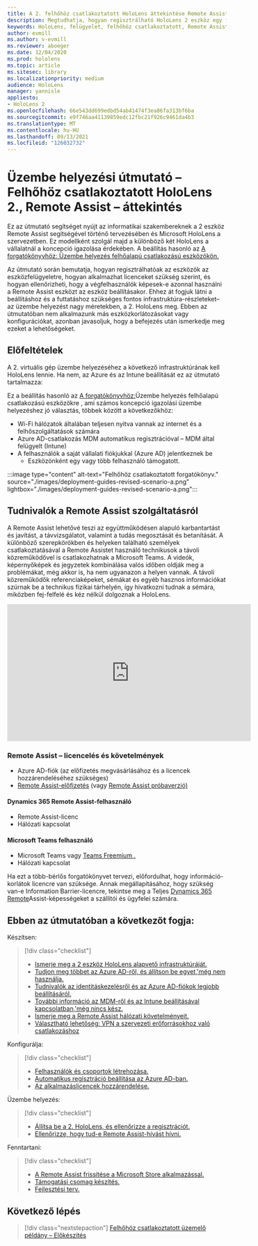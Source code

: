 ```yaml
---
title: A 2. felhőhöz csatlakoztatott HoloLens áttekintése Remote Assist segítségével
description: Megtudhatja, hogyan regisztrálható HoloLens 2 eszköz egy felhőhöz csatlakoztatott hálózaton keresztül a Dynamics 365 Remote Assist használatával.
keywords: HoloLens, felügyelet, felhőhöz csatlakoztatott, Remote Assist, AAD, Azure AD, MDM, mobile Eszközkezelés
author: evmill
ms.author: v-evmill
ms.reviewer: aboeger
ms.date: 12/04/2020
ms.prod: hololens
ms.topic: article
ms.sitesec: library
ms.localizationpriority: medium
audience: HoloLens
manager: yannisle
appliesto:
- HoloLens 2
ms.openlocfilehash: 66e543dd699edbd54ab41474f3ea86fa313bf6ba
ms.sourcegitcommit: e9f746aa41139859edc12fbc21f926c9461da4b3
ms.translationtype: MT
ms.contentlocale: hu-HU
ms.lasthandoff: 09/13/2021
ms.locfileid: "126032732"
---
```

# <a name="deployment-guide--cloud-connected-hololens-2-with-remote-assist--overview"></a>Üzembe helyezési útmutató – Felhőhöz csatlakoztatott HoloLens 2., Remote Assist – áttekintés

Ez az útmutató segítséget nyújt az informatikai szakembereknek a 2 eszköz Remote Assist segítségével történő tervezésében és Microsoft HoloLens a szervezetben. Ez modellként szolgál majd a különböző két HoloLens a vállalatnál a koncepció igazolása érdekében. A beállítás hasonló az [A forgatókönyvhöz: Üzembe helyezés felhőalapú csatlakozású eszközökön.](common-scenarios.md#scenario-a) 

Az útmutató során bemutatja, hogyan regisztrálhatóak az eszközök az eszközfelügyeletre, hogyan alkalmazhat licenceket szükség szerint, és hogyan ellenőrizheti, hogy a végfelhasználók képesek-e azonnal használni a Remote Assist eszközt az eszköz beállításakor. Ehhez át fogjuk látni a beállításhoz és a futtatáshoz szükséges fontos infrastruktúra-részleteket– az üzembe helyezést nagy méretekben, a 2. HoloLens meg. Ebben az útmutatóban nem alkalmazunk más eszközkorlátozásokat vagy konfigurációkat, azonban javasoljuk, hogy a befejezés után ismerkedje meg ezeket a lehetőségeket.

## <a name="prerequisites"></a>Előfeltételek

A 2. virtuális gép üzembe helyezéséhez a következő infrastruktúrának kell HoloLens lennie. Ha nem, az Azure és az Intune beállítását ez az útmutató tartalmazza:

Ez a beállítás hasonló az [A forgatókönyvhöz:](/hololens/common-scenarios#scenario-a)Üzembe helyezés felhőalapú csatlakozású eszközökre , ami számos koncepció igazolási üzembe helyezéshez jó választás, többek között a következőkhöz:

- Wi-Fi hálózatok általában teljesen nyitva vannak az internet és a felhőszolgáltatások számára
- Azure AD-csatlakozás MDM automatikus regisztrációval – MDM által felügyelt (Intune)
- A felhasználók a saját vállalati fiókjukkal (Azure AD) jelentkeznek be
    - Eszközönként egy vagy több felhasználó támogatott.

:::image type="content" alt-text="Felhőhöz csatlakoztatott forgatókönyv." source="./images/deployment-guides-revised-scenario-a.png" lightbox="./images/deployment-guides-revised-scenario-a.png":::


## <a name="learn-about-remote-assist"></a>Tudnivalók a Remote Assist szolgáltatásról

A Remote Assist lehetővé teszi az együttműködésen alapuló karbantartást és javítást, a távvizsgálatot, valamint a tudás megosztását és betanítását. A különböző szerepkörökben és helyeken található személyek csatlakoztatásával a Remote Assistet használó technikusok a távoli közreműködővel is csatlakozhatnak a Microsoft Teams. A videók, képernyőképek és jegyzetek kombinálása valós időben oldják meg a problémákat, még akkor is, ha nem ugyanazon a helyen vannak. A távoli közreműködők referenciaképeket, sémákat és egyéb hasznos információkat szúrnak be a technikus fizikai tárhelyén, így hivatkozni tudnak a sémára, miközben fej-felfelé és kéz nélkül dolgoznak a HoloLens.

<iframe width="560" height="315" src="https://www.youtube.com/embed/d3YT8j0yYl0" frameborder="0" allow="accelerometer; autoplay; clipboard-write; encrypted-media; gyroscope; picture-in-picture" allowfullscreen></iframe>

### <a name="remote-assist-licensing-and-requirements"></a>Remote Assist – licencelés és követelmények

- Azure AD-fiók (az előfizetés megvásárlásához és a licencek hozzárendeléséhez szükséges)
- [Remote Assist-előfizetés](/dynamics365/mixed-reality/remote-assist/buy-and-deploy-remote-assist) (vagy [Remote Assist próbaverzió)](/dynamics365/mixed-reality/remote-assist/try-remote-assist)
    
#### <a name="dynamics-365-remote-assist-user"></a>Dynamics 365 Remote Assist-felhasználó

- Remote Assist-licenc
- Hálózati kapcsolat

#### <a name="microsoft-teams-user"></a>Microsoft Teams felhasználó

- Microsoft Teams vagy [Teams Freemium .](https://products.office.com/microsoft-teams/free)
- Hálózati kapcsolat

Ha ezt a [](/dynamics365/mixed-reality/remote-assist/cross-tenant-overview#scenario-2-leasing-services-to-other-tenants)több-bérlős forgatókönyvet tervezi, előfordulhat, hogy információ-korlátok licencre van szüksége. Annak megállapításához, hogy szükség van-e Information Barrier-licencre, tekintse meg a Teljes [Dynamics 365 Remote](/dynamics365/mixed-reality/remote-assist/cross-tenant-licensing-implementation)Assist-képességeket a szállítói és ügyfelei számára.

## <a name="in-this-guide-you-will"></a>Ebben az útmutatóban a következőt fogja:

Készítsen:

> [!div class="checklist"]
> - [Ismerje meg a 2 eszköz HoloLens alapvető infrastruktúráját.](hololens2-cloud-connected-prepare.md#infrastructure-essentials)
> - [Tudjon meg többet az Azure AD-ről, és állítson be egyet,&#39;még nem használja.](hololens2-cloud-connected-prepare.md#azure-active-directory)
> - [Tudnivalók az identitáskezelésről és az Azure AD-fiókok legjobb beállításáról.](hololens2-cloud-connected-prepare.md#identity-management)
> - [További információ az MDM-ről és az Intune beállításával kapcsolatban,&#39;még nincs kész.](hololens2-cloud-connected-prepare.md#mobile-device-management)
> - [Ismerje meg a Remote Assist hálózati követelményeit.](hololens2-cloud-connected-prepare.md#network)
> - [Választható lehetőség: VPN a szervezeti erőforrásokhoz való csatlakozáshoz](hololens2-cloud-connected-prepare.md#optional-connect-your-hololens-to-vpn)

Konfigurálja:

> [!div class="checklist"]
> - [Felhasználók és csoportok létrehozása.](hololens2-cloud-connected-configure.md#azure-users-and-groups)
> - [Automatikus regisztráció beállítása az Azure AD-ban.](hololens2-cloud-connected-configure.md#auto-enrollment-on-hololens-2)
> - [Az alkalmazáslicencek hozzárendelése.](hololens2-cloud-connected-configure.md#application-licenses)

Üzembe helyezés:

> [!div class="checklist"]
> - [Állítsa be a 2. HoloLens, és ellenőrizze a regisztrációt.](hololens2-cloud-connected-deploy.md#enrollment-validation)
> - [Ellenőrizze, hogy tud-e Remote Assist-hívást hívni.](hololens2-cloud-connected-deploy.md#remote-assist-call-validation)

Fenntartani:

> [!div class="checklist"]
> - [A Remote Assist frissítése a Microsoft Store alkalmazással.](hololens2-cloud-connected-maintain.md#updates)
> - [Támogatási csomag készítés.](hololens2-cloud-connected-maintain.md#support-plan)
> - [Fejlesztési terv.](hololens2-cloud-connected-maintain.md#development-plan)

## <a name="next-step"></a>Következő lépés

> [!div class="nextstepaction"]
> [Felhőhöz csatlakoztatott üzemelő példány – Előkészítés](hololens2-cloud-connected-prepare.md)

